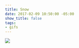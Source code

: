 ```yaml
---
title: Snow
date: 2017-02-09 10:50:00 -05:00
show_title: false
tags:
- gifs
---
```


![](/uploads/snow.gif)
